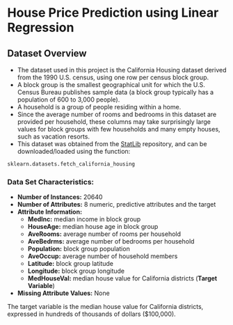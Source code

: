 # House Price Prediction using Linear Regression

## Dataset Overview
- The dataset used in this project is the California Housing dataset derived from the 1990 U.S. census, using one row per census block group.  
- A block group is the smallest geographical unit for which the U.S. Census Bureau publishes sample data (a block group typically has a population of 600 to 3,000 people).  
- A household is a group of people residing within a home.  
- Since the average number of rooms and bedrooms in this dataset are provided per household, these columns may take surprisingly large values for block groups with few households and many empty houses, such as vacation resorts.  
- This dataset was obtained from the [StatLib](https://www.dcc.fc.up.pt/~ltorgo/Regression/cal_housing.html) repository, and can be downloaded/loaded using the function:
```python
sklearn.datasets.fetch_california_housing
```
### Data Set Characteristics:
- **Number of Instances:** 20640
- **Number of Attributes:** 8 numeric, predictive attributes and the target
- **Attribute Information:**
    - **MedInc:**        median income in block group
    - **HouseAge:**      median house age in block group
    - **AveRooms:**      average number of rooms per household
    - **AveBedrms:**     average number of bedrooms per household
    - **Population:**    block group population
    - **AveOccup:**      average number of household members
    - **Latitude:**      block group latitude
    - **Longitude:**     block group longitude
    - **MedHouseVal:**   median house value for California districts (**Target Variable**)
- **Missing Attribute Values:** None  

The target variable is the median house value for California districts, expressed in hundreds of thousands of dollars ($100,000).
